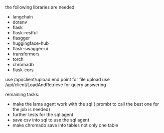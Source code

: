 the following libraries are needed

- langchain
- dotenv
- flask
- flask-restful
- flasgger
- huggingface-hub
- flask-swagger-ui
- transformers
- torch
- chromadb
- flask-cors


use /api/client/upload end point for file upload
use /api/client/LoadAndRetrieve for query answering

remaining tasks:
- make the lama agent work with the sql ( prombt to call the best one for the job is needed)
- further tests for the sql agent
- save csv into sql to use the sql agent
- make chromadb save into tables not only one table
